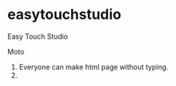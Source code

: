 easytouchstudio
===============

Easy Touch Studio

Moto
1. Everyone can make html page without typing.
2. 
